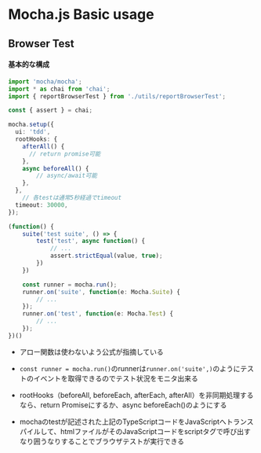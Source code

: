 # Mocha.js Basic usage


## Browser Test

#### 基本的な構成

```TypeScript
import 'mocha/mocha';
import * as chai from 'chai';
import { reportBrowserTest } from './utils/reportBrowserTest';

const { assert } = chai;

mocha.setup({
  ui: 'tdd',
  rootHooks: {
    afterAll() {
      // return promise可能
    },
    async beforeAll() {
        // async/await可能
    },
  },
    // 各testは通常5秒経過でtimeout
  timeout: 30000,
});

(function() {
    suite('test suite', () => {
        test('test', async function() {
            // ...
            assert.strictEqual(value, true);
        })
    })

    const runner = mocha.run();
    runner.on('suite', function(e: Mocha.Suite) {
        // ...
    });
    runner.on('test', function(e: Mocha.Test) {
        // ...
    });
})()
```

- アロー関数は使わないよう公式が指摘している
- `const runner = mocha.run()`のrunnerは`runner.on('suite',)`のようにテストのイベントを取得できるのでテスト状況をモニタ出来る
- rootHooks（beforeAll, beforeEach, afterEach, afterAll）を非同期処理するなら、return Promiseにするか、async beforeEach()のようにする

- mochaのtestが記述された上記のTypeScriptコードをJavaScriptへトランスパイルして、htmlファイルがそのJavaScriptコードをscriptタグで呼び出すなり囲うなりすることでブラウザテストが実行できる